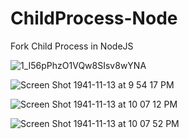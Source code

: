 # ChildProcess-Node
Fork Child Process in NodeJS

![1_I56pPhzO1VQw8SIsv8wYNA](https://user-images.githubusercontent.com/14003377/73607478-5cc8b300-45dc-11ea-8de8-71a7ad80c0da.png)

![Screen Shot 1941-11-13 at 9 54 17 PM](https://user-images.githubusercontent.com/14003377/73611308-bba32200-4606-11ea-8e76-5e5327c2985c.png)

![Screen Shot 1941-11-13 at 10 07 12 PM](https://user-images.githubusercontent.com/14003377/73611548-dffffe00-4608-11ea-82ec-add28d40f3e2.png)

![Screen Shot 1941-11-13 at 10 07 52 PM](https://user-images.githubusercontent.com/14003377/73611549-dffffe00-4608-11ea-8101-616aed01fbc8.png)


